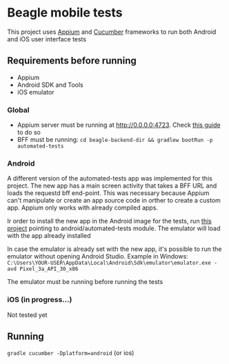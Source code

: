 # Beagle mobile tests

This project uses [Appium](http://appium.io/) and [Cucumber](https://cucumber.io/) frameworks to run both Android and iOS user interface tests

## Requirements before running

- Appium
- Android SDK and Tools
- iOS emulator

### Global

- Appium server must be running at http://0.0.0.0:4723. Check [this guide](http://appium.io/docs/en/about-appium/getting-started/) to do so
- BFF must be running: ``cd beagle-backend-dir && gradlew bootRun -p automated-tests``

### Android

A different version of the automated-tests app was implemented for this project. The new app has 
a main screen activity that takes a BFF URL and loads the requestd bff end-point. This was necessary because 
Appium can't manipulate or create an app source code in orther to create a custom app. Appium only 
works with already compiled apps.

Ir order to install the new app in the Android image for the tests, run [this project](https://github.com/ZupIT/beagle/tree/feature/igor_appium) pointing to
android/automated-tests module. The emulator will load with the app already installed 

In case the emulator is already set with the new app, it's possible to run the emulator without opening Android Studio.
Example in Windows: ``C:\Users\YOUR-USER\AppData\Local\Android\Sdk\emulator\emulator.exe -avd Pixel_3a_API_30_x86``

The emulator must be running before running the tests
 
### iOS (in progress...)

Not tested yet
  
## Running

``gradle cucumber -Dplatform=android`` (or ios)

